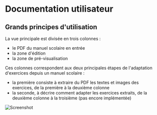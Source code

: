 # Documentation utilisateur

## Grands principes d'utilisation

La vue principale est divisée en trois colonnes :

- le PDF du manuel scolaire en entrée
- la zone d'édition
- la zone de pré-visualisation

Ces colonnes correspondent aux deux principales étapes de l'adaptation d'exercices depuis un manuel scolaire :

- la première consiste à extraire du PDF les textes et images des exercices, de la première à la deuxième colonne
- la seconde, à décrire comment adapter les exercices extraits, de la deuxième colonne à la troisième (pas encore implémentée)

![Screenshot](/three-columns.png)
